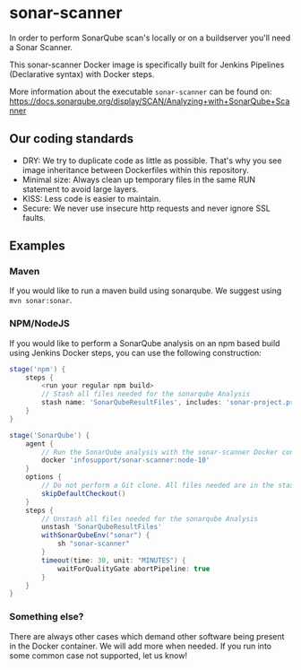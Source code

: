 # sonar-scanner

In order to perform SonarQube scan's locally or on a buildserver you'll need a Sonar Scanner.

This sonar-scanner Docker image is specifically built for Jenkins Pipelines (Declarative syntax) with Docker steps.

More information about the executable `sonar-scanner` can be found on: https://docs.sonarqube.org/display/SCAN/Analyzing+with+SonarQube+Scanner

## Our coding standards

- DRY: We try to duplicate code as little as possible. That's why you see image inheritance between Dockerfiles within this repository.
- Minimal size: Always clean up temporary files in the same RUN statement to avoid large layers.
- KISS: Less code is easier to maintain.
- Secure: We never use insecure http requests and never ignore SSL faults.

## Examples

### Maven

If you would like to run a maven build using sonarqube. We suggest using `mvn sonar:sonar`.

### NPM/NodeJS

If you would like to perform a SonarQube analysis on an npm based build using Jenkins Docker steps, you can use the following construction:

```groovy
stage('npm') {
    steps {
        <run your regular npm build>
        // Stash all files needed for the sonarqube Analysis
        stash name: 'SonarQubeResultFiles', includes: 'sonar-project.properties,src/**/*,<other files you define in sonar-project.properties>'
    }
}

stage('SonarQube') {
    agent {
        // Run the SonarQube analysis with the sonar-scanner Docker container with NodeJS support.
        docker 'infosupport/sonar-scanner:node-10'
    }
    options {
        // Do not perform a Git clone. All files needed are in the stash.
        skipDefaultCheckout()
    }
    steps {
        // Unstash all files needed for the sonarqube Analysis
        unstash 'SonarQubeResultFiles'
        withSonarQubeEnv("sonar") {
            sh "sonar-scanner"
        }
        timeout(time: 30, unit: "MINUTES") {
            waitForQualityGate abortPipeline: true
        }
    }
}
```

### Something else?

There are always other cases which demand other software being present in the Docker container. We will add more when needed. If you run into some common case not supported, let us know!
